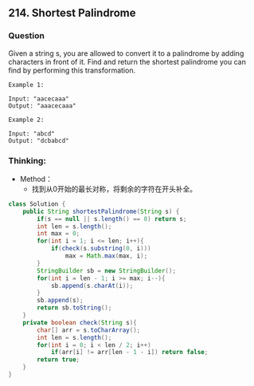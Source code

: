 ## 214. Shortest Palindrome

### Question
Given a string s, you are allowed to convert it to a palindrome by adding characters in front of it. Find and return the shortest palindrome you can find by performing this transformation.

```
Example 1:

Input: "aacecaaa"
Output: "aaacecaaa"

Example 2:

Input: "abcd"
Output: "dcbabcd"
```

### Thinking:
* Method：
	* 找到从0开始的最长对称，将剩余的字符在开头补全。

```Java
class Solution {
    public String shortestPalindrome(String s) {
        if(s == null || s.length() == 0) return s;
        int len = s.length();
        int max = 0;
        for(int i = 1; i <= len; i++){
            if(check(s.substring(0, i)))
                max = Math.max(max, i);
        }
        StringBuilder sb = new StringBuilder();
        for(int i = len - 1; i >= max; i--){
            sb.append(s.charAt(i));
        }
        sb.append(s);
        return sb.toString();
    }
    private boolean check(String s){
        char[] arr = s.toCharArray();
        int len = s.length();
        for(int i = 0; i < len / 2; i++)
            if(arr[i] != arr[len - 1 - i]) return false;
        return true;
    }
}
```